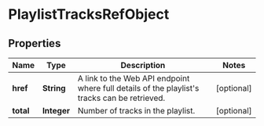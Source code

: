 # PlaylistTracksRefObject

## Properties
Name | Type | Description | Notes
------------ | ------------- | ------------- | -------------
**href** | **String** | A link to the Web API endpoint where full details of the playlist&#x27;s tracks can be retrieved.  |  [optional]
**total** | **Integer** | Number of tracks in the playlist.  |  [optional]
